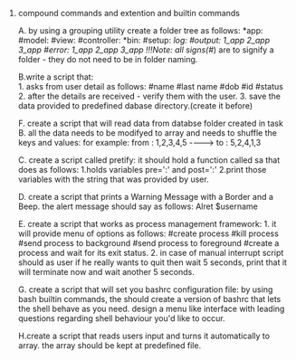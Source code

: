 1. compound commands and extention and builtin commands


	A. by using a grouping utility create a folder tree as follows:
		*app:
			#model:
			#view:
			#controller:
		*bin:
			#setup:
		*log: 
			#output:
				1_app
				2_app
				3_app
			#error:
				1_app
				2_app
				3_app
	!!!Note: all signs(#*) are to signify a folder - they do not need to be in folder naming.

	B.write a script that:	
		1. asks from user detail as follows:
			#name
			#last name
			#dob
			#id
			#status
		2. after the details are received - verify them with the user.
		3. save the data provided to predefined dabase directory.(create it before)
		
	F. create a script that will read data from databse folder created in  task B.
		all the data needs to be modifyed to array and needs to shuffle the keys and values:
			for example:
							from : 1,2,3,4,5 ----> to : 5,2,4,1,3
							
	C. create a script called pretify:
		it should hold a function called sa that does as follows:
			1.holds variables pre=':' and post=':'
			2.print those variables with the string that was provided by user.
			
	D. create a script that  prints a Warning Message with a Border and a Beep.
			the alert message should say as follows:
				Alret $username
				
	E. create a script that works as process management framework:
		1. it will provide menu of options as follows:
			#create process
			#kill process
			#send process to background
			#send process to foreground
			#create a process and wait for its exit status.
		2. in case of manual interrupt  script should as user if he really wants to quit
			then wait 5 seconds, print that it will terminate now and wait another 5 seconds. 
					
	
	G. create a script that will set you bashrc configuration file:
		by using bash builtin commands, the should create a version of bashrc that
		lets the shell behave as you need.
		design a menu like interface with leading questions regarding shell behaviour
		you'd like to occur.
		
	H.create a script that reads users input and turns it automatically to array.
		the array should be kept at predefined file.
		
